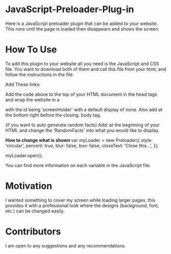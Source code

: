 # JavaScript-Preloader-Plug-in
Here is a JavaScript preloader plugin that can be added to your website. This runs until the page is loaded then disappears and shows the screen.

# How To Use

To add this plugin to your website all you need is the JavaScript and CSS file. You want to download both of them and call this file from your html, and follow the instructions in the file:

Add These links:
<link href="preLoaderCSS.css" type="text/css" rel="stylesheet">
<script src="https://ajax.googleapis.com/ajax/libs/jquery/1.11.3/jquery.min.js"></script>
<script src="https://code.jquery.com/jquery-1.10.2.js"></script>

Add the code above to the top of your HTML document in the head tags and wrap the website in a <div> with the id being 'screenHolder' with a default display of none. Also add <script src="preLoaderScript.js"></script> at the bottom right before the closing.
body tag.

(if you want to auto generate random facts)
Add: <script type="text/javascript" src="stats.json"></script> at the beginning of your HTML and change the 'RandomFacts' into what you would like to display.

<b> How to change what is shown </b>
var myLoader = new Preloader({
     style: 'circular',
     percent: true,
     blur: false,
     box: false,
     closeText: 'Close this...',
});

myLoader.open();

You can find more information on each variable in the JavaScript file.

# Motivation

I wanted something to cover my screen while loading larger pages, this provides it with a professional look where the designs (background, font, etc.) can be changed easily.

# Contributors

I am open to any suggestions and any recommendations.
